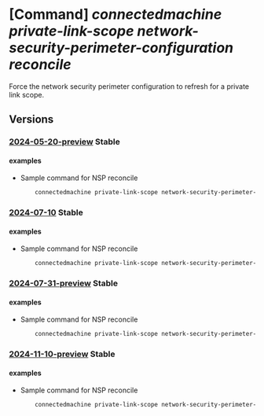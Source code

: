 # [Command] _connectedmachine private-link-scope network-security-perimeter-configuration reconcile_

Force the network security perimeter configuration to refresh for a private link scope.

## Versions

### [2024-05-20-preview](/Resources/mgmt-plane/L3N1YnNjcmlwdGlvbnMve30vcmVzb3VyY2Vncm91cHMve30vcHJvdmlkZXJzL21pY3Jvc29mdC5oeWJyaWRjb21wdXRlL3ByaXZhdGVsaW5rc2NvcGVzL3t9L25ldHdvcmtzZWN1cml0eXBlcmltZXRlcmNvbmZpZ3VyYXRpb25zL3t9L3JlY29uY2lsZQ==/2024-05-20-preview.xml) **Stable**

<!-- mgmt-plane /subscriptions/{}/resourcegroups/{}/providers/microsoft.hybridcompute/privatelinkscopes/{}/networksecurityperimeterconfigurations/{}/reconcile 2024-05-20-preview -->

#### examples

- Sample command for NSP reconcile
    ```bash
        connectedmachine private-link-scope network-security-perimeter-configuration reconcile --resource-group myResourceGroup --scope-name myPrivateLinkScope --perimeter-name aaaaaaaa-bbbb-cccc-dddd-eeeeeeeeeeee.myAssociation
    ```

### [2024-07-10](/Resources/mgmt-plane/L3N1YnNjcmlwdGlvbnMve30vcmVzb3VyY2Vncm91cHMve30vcHJvdmlkZXJzL21pY3Jvc29mdC5oeWJyaWRjb21wdXRlL3ByaXZhdGVsaW5rc2NvcGVzL3t9L25ldHdvcmtzZWN1cml0eXBlcmltZXRlcmNvbmZpZ3VyYXRpb25zL3t9L3JlY29uY2lsZQ==/2024-07-10.xml) **Stable**

<!-- mgmt-plane /subscriptions/{}/resourcegroups/{}/providers/microsoft.hybridcompute/privatelinkscopes/{}/networksecurityperimeterconfigurations/{}/reconcile 2024-07-10 -->

#### examples

- Sample command for NSP reconcile
    ```bash
        connectedmachine private-link-scope network-security-perimeter-configuration reconcile --resource-group myResourceGroup --scope-name myPrivateLinkScope --perimeter-name aaaaaaaa-bbbb-cccc-dddd-eeeeeeeeeeee.myAssociation
    ```

### [2024-07-31-preview](/Resources/mgmt-plane/L3N1YnNjcmlwdGlvbnMve30vcmVzb3VyY2Vncm91cHMve30vcHJvdmlkZXJzL21pY3Jvc29mdC5oeWJyaWRjb21wdXRlL3ByaXZhdGVsaW5rc2NvcGVzL3t9L25ldHdvcmtzZWN1cml0eXBlcmltZXRlcmNvbmZpZ3VyYXRpb25zL3t9L3JlY29uY2lsZQ==/2024-07-31-preview.xml) **Stable**

<!-- mgmt-plane /subscriptions/{}/resourcegroups/{}/providers/microsoft.hybridcompute/privatelinkscopes/{}/networksecurityperimeterconfigurations/{}/reconcile 2024-07-31-preview -->

#### examples

- Sample command for NSP reconcile
    ```bash
        connectedmachine private-link-scope network-security-perimeter-configuration reconcile --resource-group myResourceGroup --scope-name myPrivateLinkScope --perimeter-name aaaaaaaa-bbbb-cccc-dddd-eeeeeeeeeeee.myAssociation
    ```

### [2024-11-10-preview](/Resources/mgmt-plane/L3N1YnNjcmlwdGlvbnMve30vcmVzb3VyY2Vncm91cHMve30vcHJvdmlkZXJzL21pY3Jvc29mdC5oeWJyaWRjb21wdXRlL3ByaXZhdGVsaW5rc2NvcGVzL3t9L25ldHdvcmtzZWN1cml0eXBlcmltZXRlcmNvbmZpZ3VyYXRpb25zL3t9L3JlY29uY2lsZQ==/2024-11-10-preview.xml) **Stable**

<!-- mgmt-plane /subscriptions/{}/resourcegroups/{}/providers/microsoft.hybridcompute/privatelinkscopes/{}/networksecurityperimeterconfigurations/{}/reconcile 2024-11-10-preview -->

#### examples

- Sample command for NSP reconcile
    ```bash
        connectedmachine private-link-scope network-security-perimeter-configuration reconcile --resource-group myResourceGroup --scope-name myPrivateLinkScope --perimeter-name aaaaaaaa-bbbb-cccc-dddd-eeeeeeeeeeee.myAssociation
    ```
